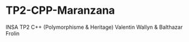 # TP2-CPP-Maranzana
INSA TP2 C++ (Polymorphisme &amp; Heritage) Valentin Wallyn &amp; Balthazar Frolin
